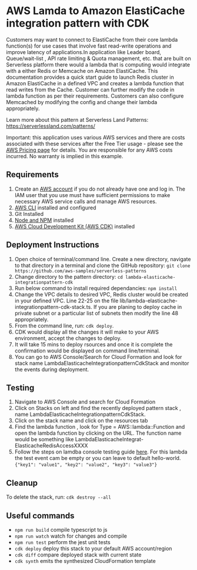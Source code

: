 # AWS Lamda to Amazon ElastiCache integration pattern with CDK

Customers may want to connect to ElastiCache from their core lambda function(s) for use cases that involve fast read-write operations and improve latency of applications.In application like Leader board, Queue/wait-list , API rate limiting & Quota management, etc. that are built on Serverless platform there would a lambda that is computing would integrate with a either Redis or Memcache on Amazon ElastiCache. This documentation provides a quick start guide to launch Redis cluster in Amazon ElastiCache in a defined VPC and  creates a lambda function that read writes from the Cache. Customer can further modify the code in lambda function as per their requirements. Customers can also configure Memcached by modifying the config and change their lambda appropriately.

Learn more about this pattern at Serverless Land Patterns: https://serverlessland.com/patterns/

Important: this application uses various AWS services and there are costs associated with these services after the Free Tier usage - please see the [AWS Pricing page](https://aws.amazon.com/pricing/?aws-products-pricing.sort-by=item.additionalFields.productNameLowercase&aws-products-pricing.sort-order=asc&awsf.Free%20Tier%20Type=*all&awsf.tech-category=*all) for details. You are responsible for any AWS costs incurred. No warranty is implied in this example.

## Requirements

1. Create an [AWS account](https://portal.aws.amazon.com/billing/signup?redirect_url=https%3A%2F%2Faws.amazon.com%2Fregistration-confirmation#/start/email) if you do not already have one and log in. The IAM user that you use must have sufficient permissions to make necessary AWS service calls and manage AWS resources.
2. [AWS CLI](https://docs.aws.amazon.com/cli/latest/userguide/getting-started-install.html) installed and configured
3. Git Installed
4. [Node and NPM](https://git-scm.com/book/en/v2/Getting-Started-Installing-Git) installed
5. [AWS Cloud Development Kit (AWS CDK)](https://docs.aws.amazon.com/cdk/v2/guide/cli.html) installed

## Deployment Instructions
1. Open choice of terminal/command line. Create a new directory, navigate to that directory in a terminal and clone the GitHub repository: 
`git clone https://github.com/aws-samples/serverless-patterns`
2. Change directory to the pattern directory: 
`cd lambda-elasticache-integrationpattern-cdk`
3. Run below command to install required dependancies: 
`npm install`
4. Change the VPC details to desired VPC, Redis cluster would be created in your defined VPC. Line 22-25 on the file lib/lambda-elasticache-integrationpattern-cdk-stack.ts. If you are planing to deploy cache in private subnet or a particular list of subnets then modify the line 48 appropriately.
5. From the command line, run: `cdk deploy`. 
6. CDK would display all the changes it will make to your AWS environment, accept the changes to deploy.
7. It will take 15 mins to deploy rsources and once it is complete the confirmation would be displayed on command line/terminal. 
8. You can go to AWS Console/Search for Cloud Formation and look for stack name LambdaElasticacheIntegrationpatternCdkStack and monitor the events during deployment.


## Testing
1. Navigate to AWS Console and search for Cloud Formation 
2. Click on Stacks on left and  find the recently deployed pattern stack , name LambdaElasticacheIntegrationpatternCdkStack. 
3. Click on the stack name and click on the resources tab 
4. Find the lambda function , look for Type = AWS::lambda::Function and open the lambda function by clicking on the URL. The function name would be something like LambdaElasticacheIntegrat-ElasticacheRedisAccessXXXX
5. Follow the steps on lamdba console testing guide [here](https://docs.aws.amazon.com/lambda/latest/dg/testing-functions.html). For this lambda the test event cam be empty or you can leave to default hello-world. 
`{"key1": "value1", "key2": "value2", "key3": "value3"}`

## Cleanup
To delete the stack, run: 
`cdk destroy --all`

## Useful commands

* `npm run build`   compile typescript to js
* `npm run watch`   watch for changes and compile
* `npm run test`    perform the jest unit tests
* `cdk deploy`      deploy this stack to your default AWS account/region
* `cdk diff`        compare deployed stack with current state
* `cdk synth`       emits the synthesized CloudFormation template
